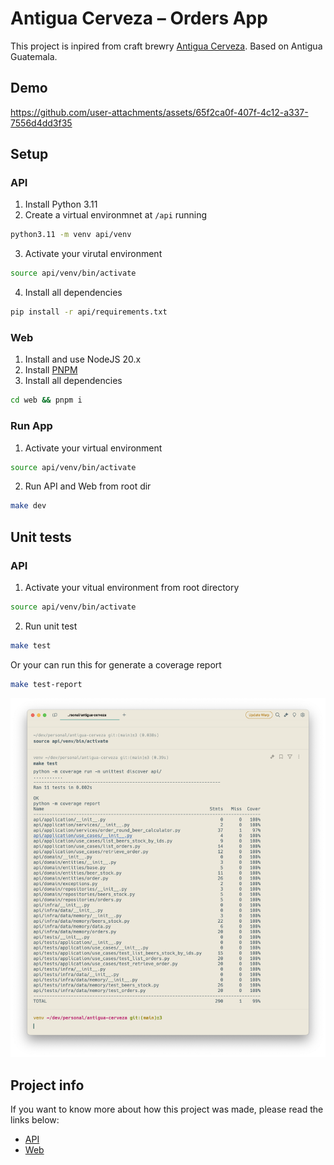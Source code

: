 # Antigua Cerveza – Orders App

This project is inpired from craft brewry [Antigua Cerveza](https://www.antiguacerveza.com/english). Based on Antigua Guatemala.

## Demo


https://github.com/user-attachments/assets/65f2ca0f-407f-4c12-a337-7556d4dd3f35



## Setup

### API
1. Install Python 3.11
2. Create a virtual environmnet at `/api` running
```bash
python3.11 -m venv api/venv
```
3. Activate your virutal environment
```bash
source api/venv/bin/activate
```
4. Install all dependencies
```bash
pip install -r api/requirements.txt
```

### Web
1. Install and use NodeJS 20.x
2. Install [PNPM](https://pnpm.io/)
3. Install all dependencies
```bash
cd web && pnpm i
```

### Run App
1. Activate your virtual environment
```bash
source api/venv/bin/activate
```
2. Run API and Web from root dir
```bash
make dev
```

## Unit tests

### API
1. Activate your vitual environment from root directory
```bash
source api/venv/bin/activate
```
2. Run unit test
```bash
make test
```

Or your can run this for generate a coverage report
```bash
make test-report
```

![cov report](./assets/cov-report.png)

## Project info

If you want to know more about how this project was made, please read the links below:
* [API](./api)
* [Web](./web)
